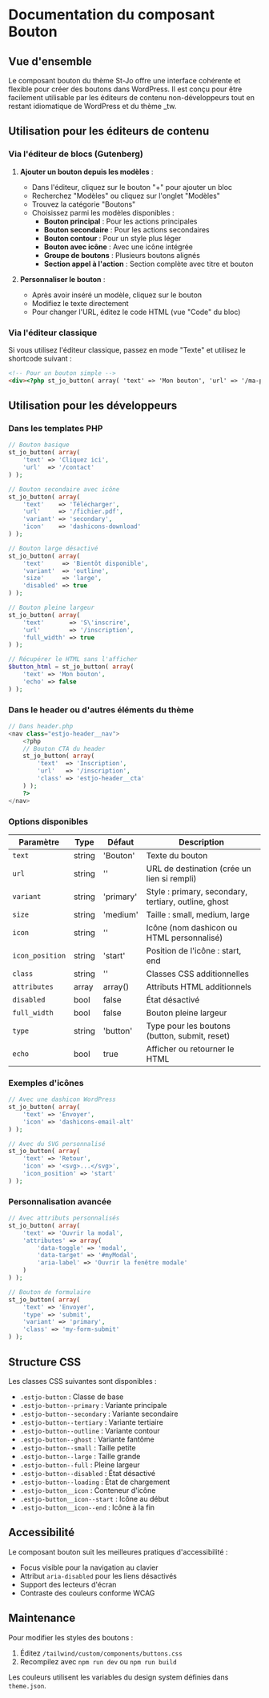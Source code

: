 # Documentation du composant Bouton

## Vue d'ensemble

Le composant bouton du thème St-Jo offre une interface cohérente et flexible pour créer des boutons dans WordPress. Il est conçu pour être facilement utilisable par les éditeurs de contenu non-développeurs tout en restant idiomatique de WordPress et du thème _tw.

## Utilisation pour les éditeurs de contenu

### Via l'éditeur de blocs (Gutenberg)

1. **Ajouter un bouton depuis les modèles** :
   - Dans l'éditeur, cliquez sur le bouton "+" pour ajouter un bloc
   - Recherchez "Modèles" ou cliquez sur l'onglet "Modèles"
   - Trouvez la catégorie "Boutons"
   - Choisissez parmi les modèles disponibles :
     - **Bouton principal** : Pour les actions principales
     - **Bouton secondaire** : Pour les actions secondaires
     - **Bouton contour** : Pour un style plus léger
     - **Bouton avec icône** : Avec une icône intégrée
     - **Groupe de boutons** : Plusieurs boutons alignés
     - **Section appel à l'action** : Section complète avec titre et bouton

2. **Personnaliser le bouton** :
   - Après avoir inséré un modèle, cliquez sur le bouton
   - Modifiez le texte directement
   - Pour changer l'URL, éditez le code HTML (vue "Code" du bloc)

### Via l'éditeur classique

Si vous utilisez l'éditeur classique, passez en mode "Texte" et utilisez le shortcode suivant :

```html
<!-- Pour un bouton simple -->
<div><?php st_jo_button( array( 'text' => 'Mon bouton', 'url' => '/ma-page' ) ); ?></div>
```

## Utilisation pour les développeurs

### Dans les templates PHP

```php
// Bouton basique
st_jo_button( array(
    'text' => 'Cliquez ici',
    'url'  => '/contact'
) );

// Bouton secondaire avec icône
st_jo_button( array(
    'text'    => 'Télécharger',
    'url'     => '/fichier.pdf',
    'variant' => 'secondary',
    'icon'    => 'dashicons-download'
) );

// Bouton large désactivé
st_jo_button( array(
    'text'     => 'Bientôt disponible',
    'variant'  => 'outline',
    'size'     => 'large',
    'disabled' => true
) );

// Bouton pleine largeur
st_jo_button( array(
    'text'       => 'S\'inscrire',
    'url'        => '/inscription',
    'full_width' => true
) );

// Récupérer le HTML sans l'afficher
$button_html = st_jo_button( array(
    'text' => 'Mon bouton',
    'echo' => false
) );
```

### Dans le header ou d'autres éléments du thème

```php
// Dans header.php
<nav class="estjo-header__nav">
    <?php
    // Bouton CTA du header
    st_jo_button( array(
        'text'  => 'Inscription',
        'url'   => '/inscription',
        'class' => 'estjo-header__cta'
    ) );
    ?>
</nav>
```

### Options disponibles

| Paramètre | Type | Défaut | Description |
|-----------|------|---------|-------------|
| `text` | string | 'Bouton' | Texte du bouton |
| `url` | string | '' | URL de destination (crée un lien si rempli) |
| `variant` | string | 'primary' | Style : primary, secondary, tertiary, outline, ghost |
| `size` | string | 'medium' | Taille : small, medium, large |
| `icon` | string | '' | Icône (nom dashicon ou HTML personnalisé) |
| `icon_position` | string | 'start' | Position de l'icône : start, end |
| `class` | string | '' | Classes CSS additionnelles |
| `attributes` | array | array() | Attributs HTML additionnels |
| `disabled` | bool | false | État désactivé |
| `full_width` | bool | false | Bouton pleine largeur |
| `type` | string | 'button' | Type pour les boutons (button, submit, reset) |
| `echo` | bool | true | Afficher ou retourner le HTML |

### Exemples d'icônes

```php
// Avec une dashicon WordPress
st_jo_button( array(
    'text' => 'Envoyer',
    'icon' => 'dashicons-email-alt'
) );

// Avec du SVG personnalisé
st_jo_button( array(
    'text' => 'Retour',
    'icon' => '<svg>...</svg>',
    'icon_position' => 'start'
) );
```

### Personnalisation avancée

```php
// Avec attributs personnalisés
st_jo_button( array(
    'text' => 'Ouvrir la modal',
    'attributes' => array(
        'data-toggle' => 'modal',
        'data-target' => '#myModal',
        'aria-label' => 'Ouvrir la fenêtre modale'
    )
) );

// Bouton de formulaire
st_jo_button( array(
    'text' => 'Envoyer',
    'type' => 'submit',
    'variant' => 'primary',
    'class' => 'my-form-submit'
) );
```

## Structure CSS

Les classes CSS suivantes sont disponibles :

- `.estjo-button` : Classe de base
- `.estjo-button--primary` : Variante principale
- `.estjo-button--secondary` : Variante secondaire
- `.estjo-button--tertiary` : Variante tertiaire
- `.estjo-button--outline` : Variante contour
- `.estjo-button--ghost` : Variante fantôme
- `.estjo-button--small` : Taille petite
- `.estjo-button--large` : Taille grande
- `.estjo-button--full` : Pleine largeur
- `.estjo-button--disabled` : État désactivé
- `.estjo-button--loading` : État de chargement
- `.estjo-button__icon` : Conteneur d'icône
- `.estjo-button__icon--start` : Icône au début
- `.estjo-button__icon--end` : Icône à la fin

## Accessibilité

Le composant bouton suit les meilleures pratiques d'accessibilité :

- Focus visible pour la navigation au clavier
- Attribut `aria-disabled` pour les liens désactivés
- Support des lecteurs d'écran
- Contraste des couleurs conforme WCAG

## Maintenance

Pour modifier les styles des boutons :
1. Éditez `/tailwind/custom/components/buttons.css`
2. Recompilez avec `npm run dev` ou `npm run build`

Les couleurs utilisent les variables du design system définies dans `theme.json`.